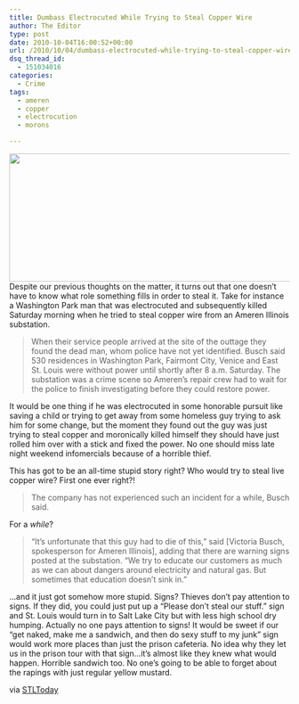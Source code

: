 ```yaml
---
title: Dumbass Electrocuted While Trying to Steal Copper Wire
author: The Editor
type: post
date: 2010-10-04T16:00:52+00:00
url: /2010/10/04/dumbass-electrocuted-while-trying-to-steal-copper-wire/
dsq_thread_id:
  - 151034016
categories:
  - Crime
tags:
  - ameren
  - copper
  - electrocution
  - morons

---
```

[<img class="aligncenter size-full wp-image-7132" title="electrocution" src="http://media.punchingkitty.com/wordpress/2010/10/electrocution.jpeg" alt="" width="600" height="230" />][1]Despite our previous thoughts on the matter, it turns out that one doesn&#8217;t have to know what role something fills in order to steal it. Take for instance a Washington Park man that was electrocuted and subsequently killed Saturday morning when he tried to steal copper wire from an Ameren Illinois substation.

> When their service people arrived at the site of the outtage they found the dead man, whom police have not yet identified. Busch said 530 residences in Washington Park, Fairmont City, Venice and East St. Louis were without power until shortly after 8 a.m. Saturday. The substation was a crime scene so Ameren’s repair crew had to wait for the police to finish investigating before they could restore power.

It would be one thing if he was electrocuted in some honorable pursuit like saving a child or trying to get away from some homeless guy trying to ask him for some change, but the moment they found out the guy was just trying to steal copper and moronically killed himself they should have just rolled him over with a stick and fixed the power. No one should miss late night weekend infomercials because of a horrible thief.

This has got to be an all-time stupid story right? Who would try to steal live copper wire? First one ever right?!

> The company has not experienced such an incident for a while, Busch said.

For a _while_?

> &#8220;It&#8217;s unfortunate that this guy had to die of this,&#8221; said [Victoria Busch, spokesperson for Ameren Illinois], adding that there are warning signs posted at the substation. &#8220;We try to educate our customers as much as we can about dangers around electricity and natural gas. But sometimes that education doesn&#8217;t sink in.&#8221;

&#8230;and it just got somehow more stupid. Signs? Thieves don&#8217;t pay attention to signs. If they did, you could just put up a &#8220;Please don&#8217;t steal our stuff.&#8221; sign and St. Louis would turn in to Salt Lake City but with less high school dry humping. Actually no one pays attention to signs! It would be sweet if our &#8220;get naked, make me a sandwich, and then do sexy stuff to my junk&#8221; sign would work more places than just the prison cafeteria. No idea why they let us in the prison tour with that sign&#8230;it&#8217;s almost like they knew what would happen. Horrible sandwich too. No one&#8217;s going to be able to forget about the rapings with just regular yellow mustard.

via <a href="http://www.stltoday.com/news/article_b77b278c-ce73-11df-8f05-0017a4a78c22.html" target="_blank">STLToday</a>

 [1]: http://media.punchingkitty.com/wordpress/2010/10/electrocution.jpeg